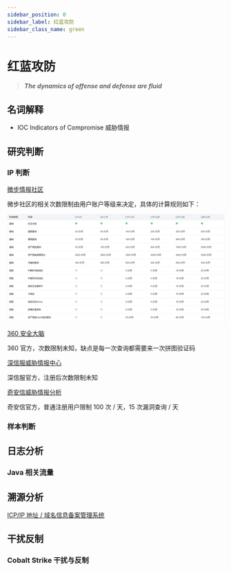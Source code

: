 ```yaml
---
sidebar_position: 0
sidebar_label: 红蓝攻防
sidebar_class_name: green
---
```


# 红蓝攻防

> ***The dynamics of offense and defense are fluid***

## 名词解释

- IOC Indicators of Compromise 威胁情报

## 研究判断

### IP 判断

[微步情报社区](https://x.threatbook.com/)

微步社区的相关次数限制由用户账户等级来决定，具体的计算规则如下：

![threatbook user limit](img/image_20230823-162339.png)

[360 安全大脑](https://sc.360.net)

360 官方，次数限制未知，缺点是每一次查询都需要来一次拼图验证码

[深信服威胁情报中心](https://ti.sangfor.com.cn)

深信服官方，注册后次数限制未知

[奇安信威胁情报分析](https://ti.qianxin.com/)

奇安信官方，普通注册用户限制 100 次 / 天，15 次漏洞查询 / 天

### 样本判断

## 日志分析

### Java 相关流量

## 溯源分析

[ICP/IP 地址 / 域名信息备案管理系统](https://beian.miit.gov.cn)

## 干扰反制

### Cobalt Strike 干扰与反制

